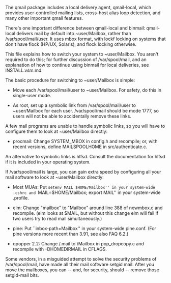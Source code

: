 The qmail package includes a local delivery agent, qmail-local, which
provides user-controlled mailing lists, cross-host alias loop detection,
and many other important qmail features.

There's one important difference between qmail-local and binmail:
qmail-local delivers mail by default into ~user/Mailbox, rather than
/var/spool/mail/user. It uses mbox format, with lockf locking on systems
that don't have flock (HP/UX, Solaris), and flock locking otherwise.

This file explains how to switch your system to ~user/Mailbox. You
aren't required to do this; for further discussion of /var/spool/mail,
and an explanation of how to continue using binmail for local
deliveries, see INSTALL.vsm.md.

The basic procedure for switching to ~user/Mailbox is simple:

   * Move each /var/spool/mail/user to ~user/Mailbox. For safety, do
     this in single-user mode.

   * As root, set up a symbolic link from /var/spool/mail/user to
     ~user/Mailbox for each user. /var/spool/mail should be mode 1777,
     so users will not be able to accidentally remove these links.

A few mail programs are unable to handle symbolic links, so you will
have to configure them to look at ~user/Mailbox directly:

   * procmail: Change SYSTEM_MBOX in config.h and recompile; or, with
     recent versions, define MAILSPOOLHOME in src/authenticate.c.

An alternative to symbolic links is hlfsd. Consult the documentation for
hlfsd if it is included in your operating system.

If /var/spool/mail is large, you can gain extra speed by configuring
all your mail software to look at ~user/Mailbox directly:

   * Most MUAs: Put ``setenv MAIL $HOME/Mailbox'' in your system-wide
     .cshrc and ``MAIL=$HOME/Mailbox; export MAIL'' in your system-wide
     .profile.

   * elm: Change "mailbox" to "Mailbox" around line 388 of newmbox.c and
     recompile. (elm looks at $MAIL, but without this change elm will
     fail if two users try to read mail simultaneously.)

   * pine: Put ``inbox-path=Mailbox'' in your system-wide pine.conf.
     (For pine versions more recent than 3.91, see also FAQ 6.2.)

   * qpopper 2.2: Change /.mail to /Mailbox in pop_dropcopy.c and
     recompile with -DHOMEDIRMAIL in CFLAGS.

Some vendors, in a misguided attempt to solve the security problems of
/var/spool/mail, have made all their mail software setgid mail. After
you move the mailboxes, you can -- and, for security, should -- remove
those setgid-mail bits.
